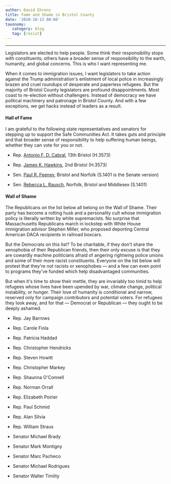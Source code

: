 ```yaml
---
author: David Ehrens
title: Fame and Shame in Bristol County
date: '2020-10-13 08:00'
taxonomy:
   category: blog
   tag: [resist]
---
```

---
Legislators are elected to help people. Some think their responsibility stops with constituents; others have a broader sense of responsibility to the earth, humanity, and global concerns. This is who I want representing me.

When it comes to immigration issues, I want legislators to take action against the Trump administration's enlistment of local police in increasingly brazen and cruel roundups of desperate and paperless refugees. But the majority of Bristol County legislators are profound disappointments. Most coast to re-election without challengers. Instead of democracy we have political machinery and patronage in Bristol County. And with a few exceptions, we get hacks instead of leaders as a result.

#### Hall of Fame

I am grateful to the following state representatives and senators for stepping up to support the Safe Communities Act. It takes guts and principle and that broader sense of responsibility to help suffering human beings, whether they can vote for you or not.

-   Rep. [Antonio F. D. Cabral](https://secure.actblue.com/donate/tony-cabral-1), 13th Bristol (H.3573)

-   Rep. [James K. Hawkins](https://secure.actblue.com/donate/hawkins4rep-1), 2nd Bristol (H.3573)

-   Sen. [Paul R. Feeney](https://secure.actblue.com/contribute/page/votefeeney), Bristol and Norfolk (S.1401 is the Senate version)

-   Sen. [Rebecca L. Rausch](https://secure.actblue.com/donate/beccarausch), Norfolk, Bristol and Middlesex (S.1401)

#### Wall of Shame

The Republicans on the list below all belong on the Wall of Shame. Their party has become a rotting husk and a personality cult whose immigration policy is literally written by white supremacists. No surprise that Massachusetts Republicans march in lockstep with White House immigration advisor Stephen Miller, who proposed deporting Central American DACA recipients in railroad boxcars.

But the Democrats on this list? To be charitable, if they don't share the xenophobia of their Republican friends, then their only excuse is that they are cowardly machine politicians afraid of angering rightwing police unions and some of their more racist constituents. Everyone on the list below will protest that they're not racists or xenophobes — and a few can even point to programs they've funded which help disadvantaged communities.

But when it's time to show their mettle, they are invariably too timid to help refugees whose lives have been upended by war, climate change, political instability, or hunger. Their love of humanity is conditional and narrow, reserved only for campaign contributors and potential voters. For refugees they look away, and for that — Democrat or Republican — they ought to be deeply ashamed.

-   Rep. Jay Barrows

-   Rep. Carole Fiola

-   Rep. Patricia Haddad

-   Rep. Christopher Hendricks

-   Rep. Steven Howitt

-   Rep. Christopher Markey

-   Rep. Shaunna O'Connell

-   Rep. Norman Orrall

-   Rep. Elizabeth Poirier

-   Rep. Paul Schmid

-   Rep. Alan Silvia

-   Rep. William Straus

-   Senator Michael Brady

-   Senator Mark Montigny

-   Senator Marc Pacheco

-   Senator Michael Rodrigues

-   Senator Walter Timilty
